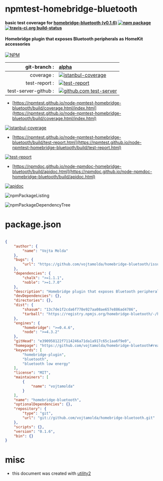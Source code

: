 # npmtest-homebridge-bluetooth

#### basic test coverage for  [homebridge-bluetooth (v0.1.6)](https://github.com/vojtamolda/homebridge-bluetooth#readme)  [![npm package](https://img.shields.io/npm/v/npmtest-homebridge-bluetooth.svg?style=flat-square)](https://www.npmjs.org/package/npmtest-homebridge-bluetooth) [![travis-ci.org build-status](https://api.travis-ci.org/npmtest/node-npmtest-homebridge-bluetooth.svg)](https://travis-ci.org/npmtest/node-npmtest-homebridge-bluetooth)

#### Homebridge plugin that exposes Bluetooth peripherals as HomeKit accessories

[![NPM](https://nodei.co/npm/homebridge-bluetooth.png?downloads=true&downloadRank=true&stars=true)](https://www.npmjs.com/package/homebridge-bluetooth)

| git-branch : | [alpha](https://github.com/npmtest/node-npmtest-homebridge-bluetooth/tree/alpha)|
|--:|:--|
| coverage : | [![istanbul-coverage](https://npmtest.github.io/node-npmtest-homebridge-bluetooth/build/coverage.badge.svg)](https://npmtest.github.io/node-npmtest-homebridge-bluetooth/build/coverage.html/index.html)|
| test-report : | [![test-report](https://npmtest.github.io/node-npmtest-homebridge-bluetooth/build/test-report.badge.svg)](https://npmtest.github.io/node-npmtest-homebridge-bluetooth/build/test-report.html)|
| test-server-github : | [![github.com test-server](https://npmtest.github.io/node-npmtest-homebridge-bluetooth/GitHub-Mark-32px.png)](https://npmtest.github.io/node-npmtest-homebridge-bluetooth/build/app/index.html) | | build-artifacts : | [![build-artifacts](https://npmtest.github.io/node-npmtest-homebridge-bluetooth/glyphicons_144_folder_open.png)](https://github.com/npmtest/node-npmtest-homebridge-bluetooth/tree/gh-pages/build)|

- [https://npmtest.github.io/node-npmtest-homebridge-bluetooth/build/coverage.html/index.html](https://npmtest.github.io/node-npmtest-homebridge-bluetooth/build/coverage.html/index.html)

[![istanbul-coverage](https://npmtest.github.io/node-npmtest-homebridge-bluetooth/build/screenCapture.buildCi.browser.%252Ftmp%252Fbuild%252Fcoverage.lib.html.png)](https://npmtest.github.io/node-npmtest-homebridge-bluetooth/build/coverage.html/index.html)

- [https://npmtest.github.io/node-npmtest-homebridge-bluetooth/build/test-report.html](https://npmtest.github.io/node-npmtest-homebridge-bluetooth/build/test-report.html)

[![test-report](https://npmtest.github.io/node-npmtest-homebridge-bluetooth/build/screenCapture.buildCi.browser.%252Ftmp%252Fbuild%252Ftest-report.html.png)](https://npmtest.github.io/node-npmtest-homebridge-bluetooth/build/test-report.html)

- [https://npmdoc.github.io/node-npmdoc-homebridge-bluetooth/build/apidoc.html](https://npmdoc.github.io/node-npmdoc-homebridge-bluetooth/build/apidoc.html)

[![apidoc](https://npmdoc.github.io/node-npmdoc-homebridge-bluetooth/build/screenCapture.buildCi.browser.%252Ftmp%252Fbuild%252Fapidoc.html.png)](https://npmdoc.github.io/node-npmdoc-homebridge-bluetooth/build/apidoc.html)

![npmPackageListing](https://npmtest.github.io/node-npmtest-homebridge-bluetooth/build/screenCapture.npmPackageListing.svg)

![npmPackageDependencyTree](https://npmtest.github.io/node-npmtest-homebridge-bluetooth/build/screenCapture.npmPackageDependencyTree.svg)



# package.json

```json

{
    "author": {
        "name": "Vojta Molda"
    },
    "bugs": {
        "url": "https://github.com/vojtamolda/homebridge-bluetooth/issues"
    },
    "dependencies": {
        "chalk": ">=1.1.1",
        "noble": ">=1.7.0"
    },
    "description": "Homebridge plugin that exposes Bluetooth peripherals as HomeKit accessories",
    "devDependencies": {},
    "directories": {},
    "dist": {
        "shasum": "13c7de1f2cda6f778e927aa08ae657e886ad4786",
        "tarball": "https://registry.npmjs.org/homebridge-bluetooth/-/homebridge-bluetooth-0.1.6.tgz"
    },
    "engines": {
        "homebridge": ">=0.4.6",
        "node": ">=4.3.2"
    },
    "gitHead": "e390958122f7114246a71da1a917c65c1aa6f9e0",
    "homepage": "https://github.com/vojtamolda/homebridge-bluetooth#readme",
    "keywords": [
        "homebridge-plugin",
        "bluetooth",
        "bluetooth low energy"
    ],
    "license": "MIT",
    "maintainers": [
        {
            "name": "vojtamolda"
        }
    ],
    "name": "homebridge-bluetooth",
    "optionalDependencies": {},
    "repository": {
        "type": "git",
        "url": "git://github.com/vojtamolda/homebridge-bluetooth.git"
    },
    "scripts": {},
    "version": "0.1.6",
    "bin": {}
}
```



# misc
- this document was created with [utility2](https://github.com/kaizhu256/node-utility2)
